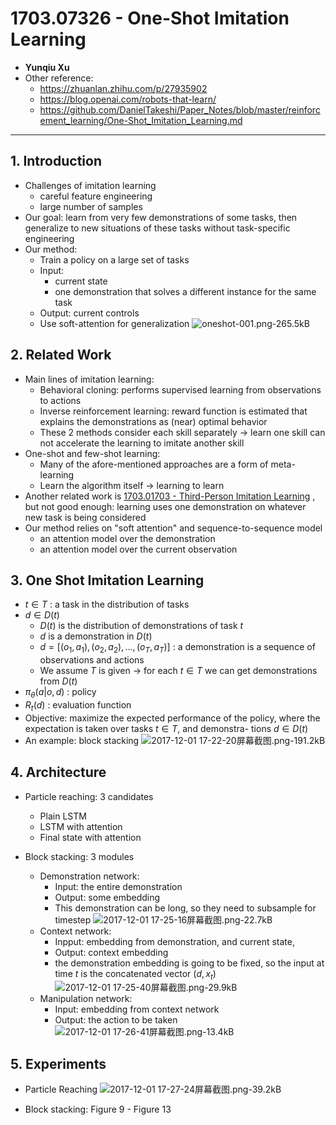 ﻿# 1703.07326 - One-Shot Imitation Learning

+ **Yunqiu Xu**
+ Other reference:
    + https://zhuanlan.zhihu.com/p/27935902
    + https://blog.openai.com/robots-that-learn/
    + https://github.com/DanielTakeshi/Paper_Notes/blob/master/reinforcement_learning/One-Shot_Imitation_Learning.md

        
-----

## 1. Introduction
+ Challenges of imitation learning
    + careful feature engineering
    + large number of samples
+ Our goal: learn from very few demonstrations of some tasks, then generalize to new situations of these tasks without task-specific engineering
+ Our method:
    + Train a policy on a large set of tasks
    + Input:
        + current state
        + one demonstration that solves a different instance for the same task
    + Output: current controls
    + Use soft-attention for generalization
![oneshot-001.png-265.5kB][1]

## 2. Related Work
+ Main lines of imitation learning:
    + Behavioral cloning: performs supervised learning from observations to actions
    + Inverse reinforcement learning: reward function is estimated that explains the demonstrations as (near) optimal behavior
    + These 2 methods consider each skill separately $\rightarrow$ learn one skill can not accelerate the learning to imitate another skill
+ One-shot and few-shot learning:
    + Many of the afore-mentioned approaches are a form of meta-learning
    + Learn the algorithm itself $\rightarrow$ learning to learn 
+ Another related work is [1703.01703 - Third-Person Imitation Learning][2] , but not good enough: learning uses one demonstration on whatever new task is being considered
+ Our method relies on "soft attention" and sequence-to-sequence model
    + an attention model over the demonstration
    + an attention model over the current observation
        
## 3. One Shot Imitation Learning
+ $t \in T$ : a task in the distribution of tasks
+ $d \in D(t)$
    + $D(t)$ is the distribution of demonstrations of task $t$
    + $d$ is a demonstration in $D(t)$
    + $d = [(o_1, a_1), (o_2, a_2), ..., (o_T, a_T)]$ : a demonstration is a sequence of observations and actions
    + We assume $T$ is given $\rightarrow$ for each $t \in T$ we can get demonstrations from $D(t)$
+ $\pi_{\theta}(a|o,d)$ : policy
+ $R_t(d)$ : evaluation function
+ Objective: maximize the expected performance of the policy, where
the expectation is taken over tasks $t \in T$, and demonstra-
tions $d \in D(t)$
+ An example: block stacking
![2017-12-01 17-22-20屏幕截图.png-191.2kB][3]

## 4. Architecture
+ Particle reaching: 3 candidates
    + Plain LSTM
    + LSTM with attention
    + Final state with attention

+ Block stacking: 3 modules
    + Demonstration network: 
        + Input: the entire demonstration
        + Output: some embedding
        + This demonstration can be long, so they need to subsample for timestep
![2017-12-01 17-25-16屏幕截图.png-22.7kB][4]
    + Context network: 
        + Inpput: embedding from demonstration, and current state, 
        + Output: context embedding
        + the demonstration embedding is going to be fixed, so the input at time $t$ is the concatenated vector $(d, x_t)$
![2017-12-01 17-25-40屏幕截图.png-29.9kB][5]
    + Manipulation network: 
        + Input: embedding from context network
        + Output: the action to be taken
![2017-12-01 17-26-41屏幕截图.png-13.4kB][6]

## 5. Experiments
+ Particle Reaching
![2017-12-01 17-27-24屏幕截图.png-39.2kB][7]
+ Block stacking: Figure 9 - Figure 13



    


  [1]: http://static.zybuluo.com/VenturerXu/knd5jtb9trgk5ghz0ib3qk3l/oneshot-001.png
  [2]: https://arxiv.org/abs/1703.01703
  [3]: http://static.zybuluo.com/VenturerXu/zptd4bss0t4nuzzh3ysqll3w/2017-12-01%2017-22-20%E5%B1%8F%E5%B9%95%E6%88%AA%E5%9B%BE.png
  [4]: http://static.zybuluo.com/VenturerXu/o2ep4h78cx1bub7vj3mw0u4l/2017-12-01%2017-25-16%E5%B1%8F%E5%B9%95%E6%88%AA%E5%9B%BE.png
  [5]: http://static.zybuluo.com/VenturerXu/kn8s8b298pp0wx5ty1ylmyzh/2017-12-01%2017-25-40%E5%B1%8F%E5%B9%95%E6%88%AA%E5%9B%BE.png
  [6]: http://static.zybuluo.com/VenturerXu/m7xmvru5ve1ycet44gb5c1jg/2017-12-01%2017-26-41%E5%B1%8F%E5%B9%95%E6%88%AA%E5%9B%BE.png
  [7]: http://static.zybuluo.com/VenturerXu/7mydjdiytr9p07amddrb20c5/2017-12-01%2017-27-24%E5%B1%8F%E5%B9%95%E6%88%AA%E5%9B%BE.png